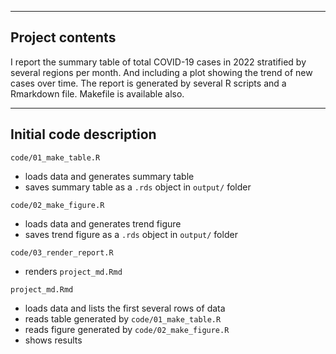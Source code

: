 
------------------------------------------------------------------------
## Project contents

  I report the summary table of total COVID-19 cases in 2022 stratified by several regions per month. And including a plot showing the trend of new cases over time.
  The report is generated by several R scripts and a Rmarkdown file. Makefile is available also.

------------------------------------------------------------------------
## Initial code description

`code/01_make_table.R`

  - loads data and generates summary table
  - saves summary table as a `.rds` object in `output/` folder
  
`code/02_make_figure.R`

  - loads data and generates trend figure
  - saves trend figure as a `.rds` object in `output/` folder

`code/03_render_report.R`

  - renders `project_md.Rmd`

`project_md.Rmd`

  - loads data and lists the first several rows of data
  - reads table generated by `code/01_make_table.R`
  - reads figure generated by `code/02_make_figure.R`
  - shows results